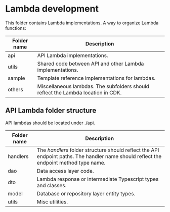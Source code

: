 # Lambda development

This folder contains Lambda implementations. A way to organize Lambda functions:

| Folder name | Description                                                                      |
| ----------- | -------------------------------------------------------------------------------- |
| api         | API Lambda implementations.                                                      |
| utils       | Shared code between API and other Lambda implementations.                        |
| sample      | Template reference implementations for lambdas.                                  |
| others      | Miscellaneous lambdas. The subfolders should reflect the Lambda location in CDK. |

## API Lambda folder structure

API lambdas should be located under ./api.

| Folder name | Description                                                                                                                           |
| ----------- | ------------------------------------------------------------------------------------------------------------------------------------- |
| handlers    | The _handlers_ folder structure should reflect the API endpoint paths. The handler name should reflect the endpoint method type name. |
| dao         | Data access layer code.                                                                                                               |
| dto         | Lambda response or intermediate Typescript types and classes.                                                                         |
| model       | Database or repository layer entity types.                                                                                            |
| utils       | Misc utilities.                                                                                                                       |
